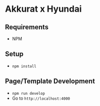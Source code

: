 # Akkurat x Hyundai

## Requirements

* NPM

## Setup

* `npm install`

## Page/Template Development

* `npm run develop`
* Go to `http://localhost:4000`

